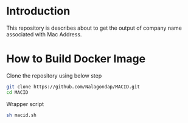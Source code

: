 # Introduction
This repository is describes about to get the output of company name associated with Mac Address.
# How to Build Docker Image
Clone the repository using below step
```sh
git clone https://github.com/Nalagondap/MACID.git
cd MACID
```
 Wrapper script
```sh
sh macid.sh
```
